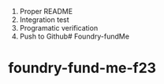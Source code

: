 1. Proper README
2. Integration test
3. Programatic verification
4. Push to Github# Foundry-fundMe
# foundry-fund-me-f23

